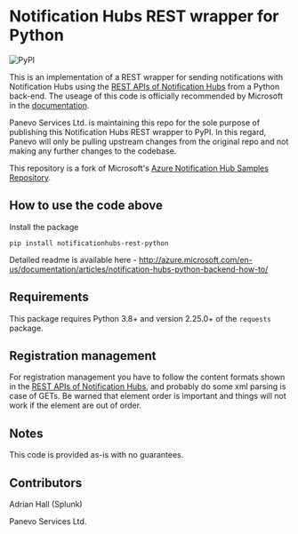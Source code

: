 # Notification Hubs REST wrapper for Python

![PyPI](https://img.shields.io/pypi/v/notificationhubs-rest-python?style=flat-square)

This is an implementation of a REST wrapper for sending notifications with Notification Hubs using the [REST APIs of Notification Hubs](http://msdn.microsoft.com/en-us/library/dn495827.aspx) from a Python back-end. The useage of this code is officially recommended by Microsoft in the [documentation](https://learn.microsoft.com/en-us/azure/notification-hubs/notification-hubs-python-push-notification-tutorial#client-interface).

Panevo Services Ltd. is maintaining this repo for the sole purpose of publishing this Notification Hubs REST wrapper to PyPI. In this regard, Panevo will only be pulling upstream changes from the original repo and not making any further changes to the codebase.

This repository is a fork of Microsoft's [Azure Notification Hub Samples Repository](https://github.com/Azure/azure-notificationhubs-samples).

## How to use the code above

Install the package

```
pip install notificationhubs-rest-python
```

Detailed readme is available here -
http://azure.microsoft.com/en-us/documentation/articles/notification-hubs-python-backend-how-to/

## Requirements

This package requires Python 3.8+ and version 2.25.0+ of the `requests` package.

## Registration management

For registration management you have to follow the content formats shown in the [REST APIs of Notification Hubs](http://msdn.microsoft.com/en-us/library/dn495827.aspx), and probably do some xml parsing is case of GETs. Be warned that element order is important and things will not work if the element are out of order.

## Notes

This code is provided as-is with no guarantees.

## Contributors

Adrian Hall (Splunk)

Panevo Services Ltd.
